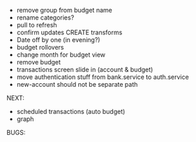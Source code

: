 - remove group from budget name
- rename categories?
- pull to refresh
- confirm updates CREATE transforms
- Date off by one (in evening?)
- budget rollovers
- change month for budget view
- remove budget
- transactions screen slide in (account & budget)
- move authentication stuff from bank.service to auth.service
- new-account should not be separate path

NEXT:
- scheduled transactions (auto budget)
- graph

BUGS:
